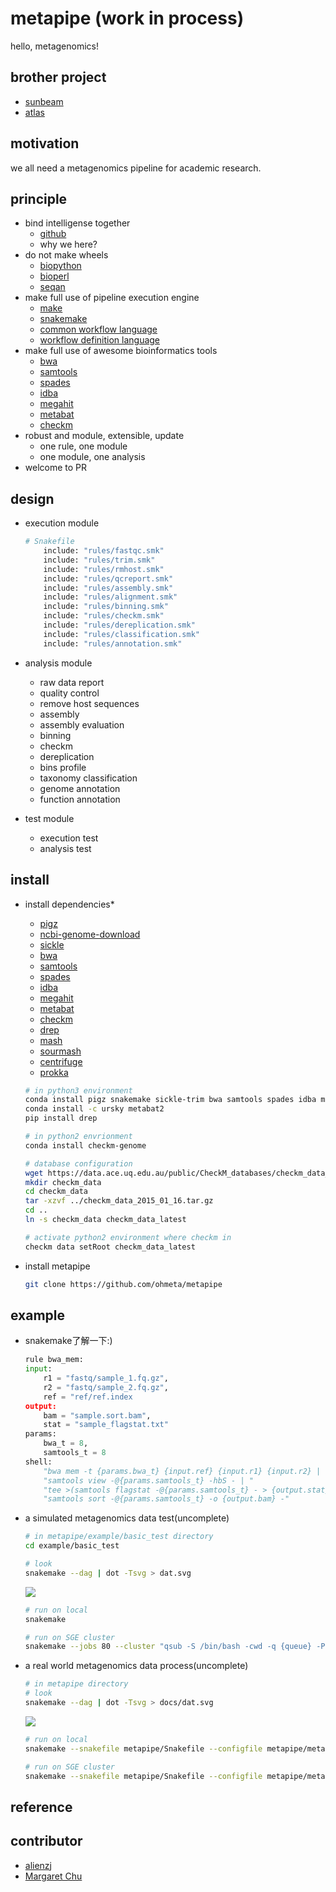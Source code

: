 # **metapipe**  (work in process)

hello, metagenomics!

## brother project

* [sunbeam](https://github.com/sunbeam-labs/sunbeam)
* [atlas](https://github.com/pnnl/atlas)

## motivation

  we all need a metagenomics pipeline for academic research.

## principle

* bind intelligense together
  * [github](https://github.com/search?q=metagenomics)
  * why we here?
* do not make wheels
  * [biopython](https://github.com/biopython/biopython)
  * [bioperl](http://bioperl.org)
  * [seqan](https://github.com/seqan/seqan)
* make full use of pipeline execution engine
  * [make](https://www.gnu.org/software/make/manual/make.html)
  * [snakemake](https://bitbucket.org/snakemake/snakemake)
  * [common workflow language](https://github.com/common-workflow-language/common-workflow-language)
  * [workflow definition language](https://software.broadinstitute.org/wdl/)
* make full use of awesome bioinformatics tools
  * [bwa](https://github.com/lh3/bwa)
  * [samtools](https://github.com/samtools/samtools)
  * [spades](https://github.com/ablab/spades)
  * [idba](https://github.com/loneknightpy/idba)
  * [megahit](https://github.com/voutcn/megahit)
  * [metabat](https://bitbucket.org/berkeleylab/metabat)
  * [checkm](https://github.com/Ecogenomics/CheckM)
* robust and module, extensible, update
  * one rule, one module
  * one module, one analysis
* welcome to PR

## design

* execution module
    ```python
    # Snakefile
        include: "rules/fastqc.smk"
        include: "rules/trim.smk"
        include: "rules/rmhost.smk"
        include: "rules/qcreport.smk"
        include: "rules/assembly.smk"
        include: "rules/alignment.smk"
        include: "rules/binning.smk"
        include: "rules/checkm.smk"
        include: "rules/dereplication.smk"
        include: "rules/classification.smk"
        include: "rules/annotation.smk"
    ```

* analysis module
  * raw data report
  * quality control
  * remove host sequences
  * assembly
  * assembly evaluation
  * binning
  * checkm
  * dereplication
  * bins profile
  * taxonomy classification
  * genome annotation
  * function annotation

* test module
  * execution test
  * analysis test

## install

* install dependencies*
  * [pigz](https://zlib.net/pigz/)
  * [ncbi-genome-download](https://github.com/kblin/ncbi-genome-download)
  * [sickle](https://github.com/najoshi/sickle)
  * [bwa](https://github.com/lh3/bwa)
  * [samtools](https://github.com/samtools/samtools)
  * [spades](https://github.com/ablab/spades)
  * [idba](https://github.com/loneknightpy/idba)
  * [megahit](https://github.com/voutcn/megahit)
  * [metabat](https://bitbucket.org/berkeleylab/metabat)
  * [checkm](https://github.com/Ecogenomics/CheckM)
  * [drep](https://github.com/MrOlm/drep)
  * [mash](https://github.com/marbl/Mash)
  * [sourmash](https://github.com/dib-lab/sourmash)
  * [centrifuge](https://github.com/infphilo/centrifuge)
  * [prokka](https://github.com/tseemann/prokka)

  ```bash
  # in python3 environment
  conda install pigz snakemake sickle-trim bwa samtools spades idba megahit mash sourmash centrifuge prokka ncbi-genome-download
  conda install -c ursky metabat2
  pip install drep

  # in python2 envrionment
  conda install checkm-genome

  # database configuration
  wget https://data.ace.uq.edu.au/public/CheckM_databases/checkm_data_2015_01_16.tar.gz
  mkdir checkm_data
  cd checkm_data
  tar -xzvf ../checkm_data_2015_01_16.tar.gz
  cd ..
  ln -s checkm_data checkm_data_latest

  # activate python2 environment where checkm in
  checkm data setRoot checkm_data_latest
  ```

* install metapipe

    ```bash
    git clone https://github.com/ohmeta/metapipe
    ```

## example

* snakemake了解一下:)

    ```python
    rule bwa_mem:
    input:
        r1 = "fastq/sample_1.fq.gz",
        r2 = "fastq/sample_2.fq.gz",
        ref = "ref/ref.index
    output:
        bam = "sample.sort.bam",
        stat = "sample_flagstat.txt"
    params:
        bwa_t = 8,
        samtools_t = 8
    shell:
        "bwa mem -t {params.bwa_t} {input.ref} {input.r1} {input.r2} | "
        "samtools view -@{params.samtools_t} -hbS - | "
        "tee >(samtools flagstat -@{params.samtools_t} - > {output.stat}) | "
        "samtools sort -@{params.samtools_t} -o {output.bam} -"
    ```

* a simulated metagenomics data test(uncomplete)

    ```bash
    # in metapipe/example/basic_test directory
    cd example/basic_test

    # look
    snakemake --dag | dot -Tsvg > dat.svg
    ```
    <img src="examples/basic_test/dat.svg">

    ```bash
    # run on local
    snakemake

    # run on SGE cluster
    snakemake --jobs 80 --cluster "qsub -S /bin/bash -cwd -q {queue} -P {project_id} -l vf=8G,p=8"
    ```

* a real world metagenomics data process(uncomplete)

    ```bash
    # in metapipe directory
    # look
    snakemake --dag | dot -Tsvg > docs/dat.svg
    ```
    <img src="docs/dat.svg">

    ```bash
    # run on local
    snakemake --snakefile metapipe/Snakefile --configfile metapipe/metaconfig.yaml

    # run on SGE cluster
    snakemake --snakefile metapipe/Snakefile --configfile metapipe/metaconfig.yaml --cores 32 --jobs 80 --cluster "qsub -S /bin/bash -cwd -q {queue} -P {project_id} -l vf=8G,p=8"
    ```

## reference

## contributor

* [alienzj](https://github.com/alienzj)
* [Margaret Chu](https://github.com/magcurly)

